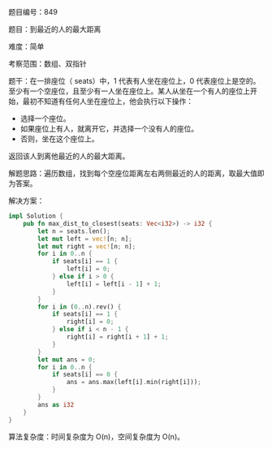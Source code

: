 题目编号：849

题目：到最近的人的最大距离

难度：简单

考察范围：数组、双指针

题干：在一排座位（ seats）中，1 代表有人坐在座位上，0 代表座位上是空的。至少有一个空座位，且至少有一人坐在座位上。某人从坐在一个有人的座位上开始，最初不知道有任何人坐在座位上，他会执行以下操作：

- 选择一个座位。
- 如果座位上有人，就离开它，并选择一个没有人的座位。
- 否则，坐在这个座位上。

返回该人到离他最近的人的最大距离。

解题思路：遍历数组，找到每个空座位距离左右两侧最近的人的距离，取最大值即为答案。

解决方案：

```rust
impl Solution {
    pub fn max_dist_to_closest(seats: Vec<i32>) -> i32 {
        let n = seats.len();
        let mut left = vec![n; n];
        let mut right = vec![n; n];
        for i in 0..n {
            if seats[i] == 1 {
                left[i] = 0;
            } else if i > 0 {
                left[i] = left[i - 1] + 1;
            }
        }
        for i in (0..n).rev() {
            if seats[i] == 1 {
                right[i] = 0;
            } else if i < n - 1 {
                right[i] = right[i + 1] + 1;
            }
        }
        let mut ans = 0;
        for i in 0..n {
            if seats[i] == 0 {
                ans = ans.max(left[i].min(right[i]));
            }
        }
        ans as i32
    }
}
```

算法复杂度：时间复杂度为 O(n)，空间复杂度为 O(n)。